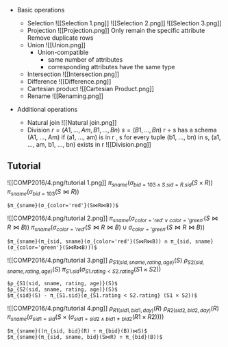 - Basic operations
	- Selection
		 ![[Selection 1.png]]
		![[Selection 2.png]]
		![[Selection 3.png]]
	- Projection
		![[Projection.png]]
		Only remain the specific attribute
		Remove duplicate rows
	- Union
		![[Union.png]]
		- Union-compatible
			- same number of attributes
			- corresponding attributes have the same type
	- Intersection
		![[Intersection.png]]
	- Difference
		![[Difference.png]]
	- Cartesian product
		![[Cartesian Product.png]]
	- Rename
		![[Renaming.png]]

- Additional operations
	- Natural join
		![[Natural join.png]]
	- Division
		$r = (A1, …, Am, B1, …, Bn)$
		$s = (B1, …, Bn)$
		r ÷ s has a schema (A1, …, Am)
		if (a1, …, am) is in r ¸ s
		for every tuple (b1, …, bn) in s, (a1, …, am, b1, …, bn) exists in r
		![[Division.png]]

## **Tutorial**

![[COMP2016/4.png/tutorial 1.png]]
	$π_{sname}(σ_{bid=103 ∧ S.sid = R.sid} (S×R))$
	$π_{sname}(σ_{bid=103} (S⋈R))$
	
	$π_{sname}(σ_{color='red'}(S⋈R⋈B))$

![[COMP2016/4.png/tutorial 2.png]]
	$π_{sname}(σ_{color='red'∨color='green'}(S⋈R⋈B))$
	$π_{sname}(σ_{color='red'}(S⋈R⋈B) ∪ σ_{color='green'}(S⋈R⋈B))$
	
	$π_{sname}(π_{sid, sname}(σ_{color='red'}(S⋈R⋈B)) ∩ π_{sid, sname}(σ_{color='green'}(S⋈R⋈B)))$

![[COMP2016/4.png/tutorial 3.png]]
	$ρ_{S1(sid, sname, rating, age)}(S)$
	$ρ_{S2(sid, sname, rating, age)}(S)$
	$π_{S1.sid}(σ_{S1.rating < S2.rating} (S1 × S2))$
	
	$ρ_{S1(sid, sname, rating, age)}(S)$
	$ρ_{S2(sid, sname, rating, age)}(S)$
	$π_{sid}(S) - π_{S1.sid}(σ_{S1.rating < S2.rating} (S1 × S2))$

![[COMP2016/4.png/tutorial 4.png]]
	$ρ_{R1(sid1, bid1, day)}(R)$
	$ρ_{R2(sid2, bid2, day)}(R)$
	$π_{sname}(σ_{sid1=sid}(S × (σ_{sid1 = sid2 ∧ bid1 ≠ bid2} (R1 × R2))))$
	
	$π_{sname}((π_{sid, bid}(R) ÷ π_{bid}(B))⋈S)$
	$π_{sname}(π_{sid, sname, bid}(S⋈R) ÷ π_{bid}(B))$
